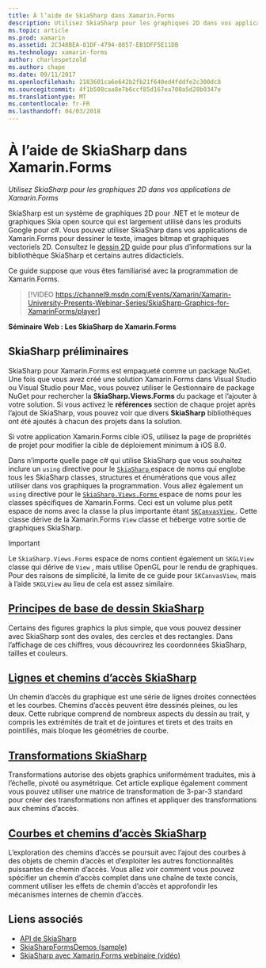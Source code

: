 ```yaml
---
title: À l’aide de SkiaSharp dans Xamarin.Forms
description: Utilisez SkiaSharp pour les graphiques 2D dans vos applications de Xamarin.Forms
ms.topic: article
ms.prod: xamarin
ms.assetid: 2C348BEA-81DF-4794-8857-EB1DFF5E11DB
ms.technology: xamarin-forms
author: charlespetzold
ms.author: chape
ms.date: 09/11/2017
ms.openlocfilehash: 2183601ca6e642b2fb21f640ed4fddfe2c300dc8
ms.sourcegitcommit: 4f1b508caa8e7b6ccf85d167ea700a5d28b0347e
ms.translationtype: MT
ms.contentlocale: fr-FR
ms.lasthandoff: 04/03/2018
---
```

# <a name="using-skiasharp-in-xamarinforms"></a>À l’aide de SkiaSharp dans Xamarin.Forms

_Utilisez SkiaSharp pour les graphiques 2D dans vos applications de Xamarin.Forms_

SkiaSharp est un système de graphiques 2D pour .NET et le moteur de graphiques Skia open source qui est largement utilisé dans les produits Google pour c#. Vous pouvez utiliser SkiaSharp dans vos applications de Xamarin.Forms pour dessiner le texte, images bitmap et graphiques vectoriels 2D. Consultez le [dessin 2D](~/graphics-games/skiasharp/index.md) guide pour plus d’informations sur la bibliothèque SkiaSharp et certains autres didacticiels.

Ce guide suppose que vous êtes familiarisé avec la programmation de Xamarin.Forms.

> [!VIDEO https://channel9.msdn.com/Events/Xamarin/Xamarin-University-Presents-Webinar-Series/SkiaSharp-Graphics-for-XamarinForms/player]

**Séminaire Web : Les SkiaSharp de Xamarin.Forms**

## <a name="skiasharp-preliminaries"></a>SkiaSharp préliminaires

SkiaSharp pour Xamarin.Forms est empaqueté comme un package NuGet. Une fois que vous avez créé une solution Xamarin.Forms dans Visual Studio ou Visual Studio pour Mac, vous pouvez utiliser le Gestionnaire de package NuGet pour rechercher la **SkiaSharp.Views.Forms** du package et l’ajouter à votre solution. Si vous activez le **références** section de chaque projet après l’ajout de SkiaSharp, vous pouvez voir que divers **SkiaSharp** bibliothèques ont été ajoutés à chacun des projets dans la solution.

Si votre application Xamarin.Forms cible iOS, utilisez la page de propriétés de projet pour modifier la cible de déploiement minimum à iOS 8.0.

Dans n’importe quelle page c# qui utilise SkiaSharp que vous souhaitez inclure un `using` directive pour le [ `SkiaSharp` ](https://developer.xamarin.com/api/namespace/SkiaSharp/) espace de noms qui englobe tous les SkiaSharp classes, structures et énumérations que vous allez utiliser dans vos graphiques la programmation. Vous allez également un `using` directive pour le [ `SkiaSharp.Views.Forms` ](https://developer.xamarin.com/api/namespace/SkiaSharp.Views.Forms/) espace de noms pour les classes spécifiques de Xamarin.Forms. Ceci est un volume plus petit espace de noms avec la classe la plus importante étant [ `SKCanvasView` ](https://developer.xamarin.com/api/type/SkiaSharp.Views.Forms.SKCanvasView/). Cette classe dérive de la Xamarin.Forms `View` classe et héberge votre sortie de graphiques SkiaSharp.

> [!IMPORTANT]
> Le `SkiaSharp.Views.Forms` espace de noms contient également un `SKGLView` classe qui dérive de `View` , mais utilise OpenGL pour le rendu de graphiques. Pour des raisons de simplicité, la limite de ce guide pour `SKCanvasView`, mais à l’aide `SKGLView` au lieu de cela est assez similaire.

## <a name="skiasharp-drawing-basicsbasicsindexmd"></a>[Principes de base de dessin SkiaSharp](basics/index.md)

Certains des figures graphics la plus simple, que vous pouvez dessiner avec SkiaSharp sont des ovales, des cercles et des rectangles. Dans l’affichage de ces chiffres, vous découvrirez les coordonnées SkiaSharp, tailles et couleurs.

## <a name="skiasharp-lines-and-pathspathsindexmd"></a>[Lignes et chemins d’accès SkiaSharp](paths/index.md)

Un chemin d’accès du graphique est une série de lignes droites connectées et les courbes. Chemins d’accès peuvent être dessinés pleines, ou les deux. Cette rubrique comprend de nombreux aspects du dessin au trait, y compris les extrémités de trait et de jointures et tirets et des traits en pointillés, mais bloque les géométries de courbe.

## <a name="skiasharp-transformstransformsindexmd"></a>[Transformations SkiaSharp](transforms/index.md)

Transformations autorise des objets graphics uniformément traduites, mis à l’échelle, pivoté ou asymétrique. Cet article explique également comment vous pouvez utiliser une matrice de transformation de 3-par-3 standard pour créer des transformations non affines et appliquer des transformations aux chemins d’accès.

## <a name="skiasharp-curves-and-pathscurvesindexmd"></a>[Courbes et chemins d’accès SkiaSharp](curves/index.md)

L’exploration des chemins d’accès se poursuit avec l’ajout des courbes à des objets de chemin d’accès et d’exploiter les autres fonctionnalités puissantes de chemin d’accès. Vous allez voir comment vous pouvez spécifier un chemin d’accès complet dans une chaîne de texte concis, comment utiliser les effets de chemin d’accès et approfondir les mécanismes internes de chemin d’accès.


## <a name="related-links"></a>Liens associés

- [API de SkiaSharp](https://developer.xamarin.com/api/root/SkiaSharp/)
- [SkiaSharpFormsDemos (sample)](https://developer.xamarin.com/samples/xamarin-forms/SkiaSharpForms/Demos/)
- [SkiaSharp avec Xamarin.Forms webinaire (vidéo)](https://channel9.msdn.com/Events/Xamarin/Xamarin-University-Presents-Webinar-Series/SkiaSharp-Graphics-for-XamarinForms)
